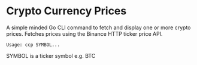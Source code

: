 # Crypto Currency Prices

A simple minded Go CLI command to fetch and display one or more crypto prices.
Fetches prices using the Binance HTTP ticker price API.

    Usage: ccp SYMBOL...

SYMBOL is a ticker symbol e.g. BTC
